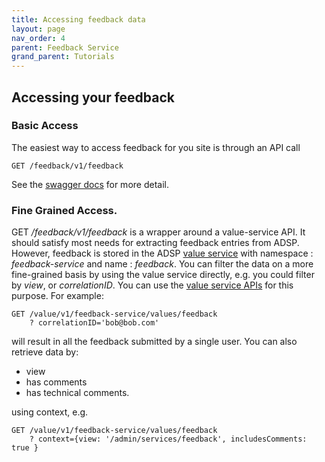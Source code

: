 ```yaml
---
title: Accessing feedback data
layout: page
nav_order: 4
parent: Feedback Service
grand_parent: Tutorials
---
```


## Accessing your feedback

### Basic Access

The easiest way to access feedback for you site is through an API call

```
GET /feedback/v1/feedback
```

See the [swagger docs](https://api.adsp-uat.alberta.ca/autotest/?urls.primaryName=Feedback%20service) for more detail.

### Fine Grained Access.

GET _/feedback/v1/feedback_ is a wrapper around a value-service API. It should satisfy most needs for extracting feedback entries from ADSP. However, feedback is stored in the ADSP [value service](https://govalta.github.io/adsp-monorepo/services/value-service.html) with namespace : _feedback-service_ and name : _feedback_. You can filter the data on a more fine-grained basis by using the value service directly, e.g. you could filter by _view_, or _correlationID_. You can use the [value service APIs](https://api.adsp-uat.alberta.ca/autotest/?urls.primaryName=Value%20service) for this purpose. For example:

```
GET /value/v1/feedback-service/values/feedback
    ? correlationID='bob@bob.com'
```

will result in all the feedback submitted by a single user. You can also retrieve data by:

- view
- has comments
- has technical comments.

using context, e.g.

```
GET /value/v1/feedback-service/values/feedback
    ? context={view: '/admin/services/feedback', includesComments: true }
```
